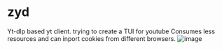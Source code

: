 # zyd
Yt-dlp based yt client. trying to create a TUI for youtube
Consumes less resources and can inport cookies from different browsers.
![image](https://github.com/user-attachments/assets/707780d1-06b0-4706-be86-b84d467e55ec)

